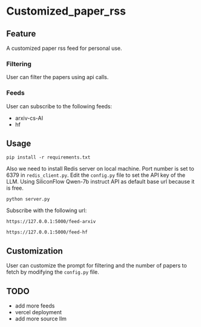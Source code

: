 # Customized_paper_rss
## Feature
A customized paper rss feed for personal use.
### Filtering
User can filter the papers using api calls.
### Feeds
User can subscribe to the following feeds:
- arxiv-cs-AI
- hf
## Usage
```
pip install -r requirements.txt
```
Also we need to install Redis server on local machine. Port number is set to 6379 in `redis_client.py`.
Edit the `config.py` file to set the API key of the LLM. 
Using SiliconFlow Qwen-7b instruct API as default base url because it is free.
```
python server.py
```
Subscribe with the following url:
```
https://127.0.0.1:5000/feed-arxiv
```
```
https://127.0.0.1:5000/feed-hf
```
## Customization
User can customize the prompt for filtering and the number of papers to fetch by modifying the `config.py` file.

## TODO
- add more feeds
- vercel deployment
- add more source llm